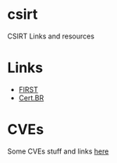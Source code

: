 # csirt

CSIRT Links and resources

# Links

 * [FIRST](http://www.first.org)
 * [Cert.BR](http://www.cert.br)
 
 
# CVEs

Some CVEs stuff and links [here](https://github.com/spacial/csirt/CVEsPoCs.md)
